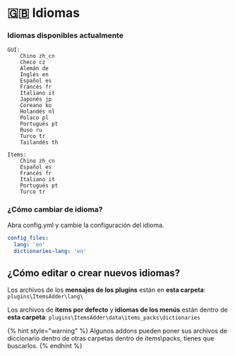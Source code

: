 # 🇬🇧 Idiomas

### Idiomas disponibles actualmente

```
GUI: 
    Chino zh_cn
    Checo cz
    Alemán de
    Inglés en
    Español es
    Francés fr
    Italiano it
    Japonés jp
    Coreano ko
    Holandés nl
    Polaco pl
    Portugués pt
    Ruso ru
    Turco tr
    Tailandés th

Items: 
    Chino zh_cn
    Español es
    Francés fr
    Italiano it
    Portugués pt
    Turco tr
```

### ¿Cómo cambiar de idioma?

Abra config.yml y cambie la configuración del idioma.

```yaml
config_files:
  lang: 'en'
  dictionaries-lang: 'en'
```

## ¿Cómo editar o crear nuevos idiomas?

Los archivos de los **mensajes de los plugins** están en **esta carpeta**: `plugins\ItemsAdder\lang\`

Los archivos de **items por defecto** y **idiomas de los menús** están dentro de **esta carpeta**: `plugins\ItemsAdder\data\items_packs\dictionaries`

{% hint style="warning" %}
Algunos addons pueden poner sus archivos de diccionario dentro de otras carpetas dentro de items\packs, tienes que buscarlos.
{% endhint %}

